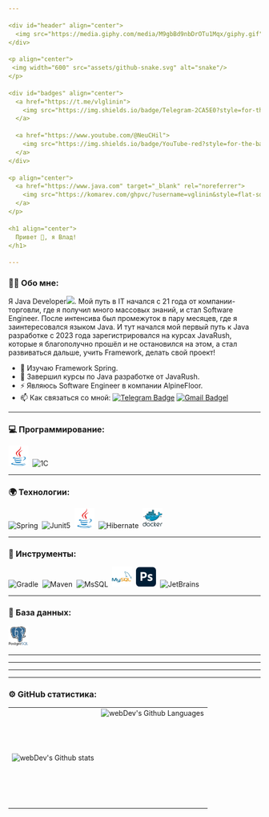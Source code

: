 ```yaml
---

<div id="header" align="center">
  <img src="https://media.giphy.com/media/M9gbBd9nbDrOTu1Mqx/giphy.gif" width="100"/>
</div>

<p align="center">
 <img width="600" src="assets/github-snake.svg" alt="snake"/>
</p>

<div id="badges" align="center">
  <a href="https://t.me/vlglinin">
    <img src="https://img.shields.io/badge/Telegram-2CA5E0?style=for-the-badge&logo=telegram&logoColor=white" alt="Telegram Badge"/>
  </a>
  
  <a href="https://www.youtube.com/@NeuCHil">
    <img src="https://img.shields.io/badge/YouTube-red?style=for-the-badge&logo=youtube&logoColor=white" alt="Youtube Badge"/>
  </a>
</div>

<p align="center"> 
  <a href="https://www.java.com" target="_blank" rel="noreferrer"> 
    <img src="https://komarev.com/ghpvc/?username=vglinin&style=flat-square&color=blue" alt=""/> 
  </a> 
</p>

<h1 align="center">
  Привет 👋, я Влад!
</h1>

---
```


### :man_technologist: Обо мне:
Я Java Developer<img src="https://media.giphy.com/media/WUlplcMpOCEmTGBtBWl/giphy.gif" width="30px">. Мой путь в IT начался с 21 года от компании-торговли, где я получил много массовых знаний, и стал Software Engineer. После интенсива был промежуток в пару месяцев, где я заинтересовался языком Java. И тут начался мой первый путь к Java разработке с 2023 года зарегистрировался на курсах JavaRush, которые я благополучно прошёл и не остановился на этом, а стал развиваться дальше, учить Framework, делать свой проект!
- :telescope: Изучаю Framework Spring.
- :seedling: Завершил курсы по Java разработке от JavaRush.
- :zap: Являюсь Software Engineer в компании AlpineFloor.
- :mailbox: Как связаться со мной: [![Telegram Badge](https://img.shields.io/badge/-vlglinin-blue?style=flat&logo=Telegram&logoColor=white)](https://t.me/vlglinin) [![Gmail Badgel](https://img.shields.io/badge/-Gmail-red?style-flat&logo-Gmail&logoColor-white)](mailto:glinin.vlad.2002@mail.ru)

---

### :computer: Программирование:
<div>
  <img src="https://raw.githubusercontent.com/devicons/devicon/master/icons/java/java-original.svg" title="Java" alt="Java" width="40" height="40"/>&nbsp;
  <img src="https://github.com/vglinin/vglinin/assets/156716430/930df78f-1650-402f-9081-ae2cf9dd4199" title="1C" alt="1C" width="40" height="40"/>&nbsp;
</div>

---
    
### :earth_africa: Технологии:
<div>
  <img src="https://www.vectorlogo.zone/logos/springio/springio-icon.svg" title="Spring" alt="Spring" width="40" height="40"/>&nbsp;
  <img src="https://github.com/vglinin/vglinin/assets/156716430/1d8d3a4b-a006-462d-999b-b91a95f05d19" title="Junit5" alt="Junit5" width="40" height="40"/>&nbsp;
  <img src="https://raw.githubusercontent.com/devicons/devicon/master/icons/java/java-original.svg" title="Java" alt="Java" width="40" height="40"/>&nbsp;
  <img src="https://github.com/vglinin/vglinin/assets/156716430/02ea3c0c-ad95-42e8-b33d-1cfb0c7ed85c" title="Hibernate" alt="Hibernate" width="40" height="40"/>&nbsp;
  <img src="https://raw.githubusercontent.com/devicons/devicon/master/icons/docker/docker-original-wordmark.svg" title="Docker" alt="Docker" width="40" height="40"/>&nbsp;
</div>

---

### :wrench: Инструменты:
<div>
  <img src="https://github.com/vglinin/vglinin/assets/156716430/263d07a9-91e6-4638-a0ce-522804a31ca6" title="Gradle" alt="Gradle" width="40" height="40"/>&nbsp;
  <img src="https://github.com/vglinin/vglinin/assets/156716430/a02233fc-3f7d-45bf-b65f-24c4b5d44552" title="Maven" alt="Maven" width="40" height="40"/>&nbsp;
  <img src="https://www.svgrepo.com/show/303229/microsoft-sql-server-logo.svg" title="MsSQL" alt="MsSQL" width="40" height="40"/>&nbsp;
  <img src="https://raw.githubusercontent.com/devicons/devicon/master/icons/mysql/mysql-original-wordmark.svg" title="MySQL" alt="MySQL" width="40" height="40"/>&nbsp;
  <img src="https://github.com/devicons/devicon/blob/master/icons/photoshop/photoshop-plain.svg" title="Photoshop" alt="Photoshop" width="40" height="40"/>&nbsp;
  <img src="https://github.com/vglinin/vglinin/assets/156716430/5976f3b3-0cfd-4bb3-862d-7f35f03d0446" title="JetBrains" alt="JetBrains" width="40" height="40"/>&nbsp;
</div>

---

### :office: База данных:
<div>
  <img src="https://raw.githubusercontent.com/devicons/devicon/master/icons/postgresql/postgresql-original-wordmark.svg" title="PostgreSQL" alt="PostgreSQL" width="40" height="40"/>&nbsp;
</div>

---

<!--### :compass: OC:
<div>
  <img src="https://github.com/vglinin/vglinin/assets/156716430/c0961651-cbf8-4426-93e3-c66722fabde6" title="Windows" alt="Windows" width="40" height="40"/>&nbsp;
</div>-->

---

<!--### :desktop_computer: IDE:
<div>
  <img src="https://github.com/vglinin/vglinin/assets/156716430/5976f3b3-0cfd-4bb3-862d-7f35f03d0446" title="JetBrains" alt="JetBrains" width="40" height="40"/>&nbsp;
</div>-->

---

<!--### 💻 Codewars:
![codewars](https://www.codewars.com/users/DaVl/badges/large)
-->

---
### ⚙️ GitHub статистика:
<table>
  <tr>
    <td>
      <img align="left" src="http://github-readme-streak-stats.herokuapp.com?user=vglinin&theme=dark&background=000000" alt="webDev's Github stats" />
    </td>
    <td>
      <img height="195px" align="right" alt="webDev's Github Languages" src="https://github-readme-stats-sigma-five.vercel.app/api/top-langs/?username=vglinin&layout=compact&theme=vision-friendly-dark" />
    </td>
  </tr>

<!--![Visitor Badge](https://visitor-badge.laobi.icu/badge?page_id=vglinin)-->
